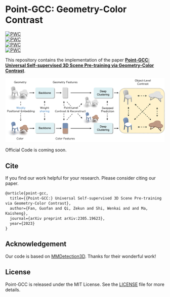 # Point-GCC: Geometry-Color Contrast

	
[![PWC](https://img.shields.io/endpoint.svg?url=https://paperswithcode.com/badge/point-gcc-universal-self-supervised-3d-scene/unsupervised-3d-semantic-segmentation-on)](https://paperswithcode.com/sota/unsupervised-3d-semantic-segmentation-on?p=point-gcc-universal-self-supervised-3d-scene)\
[![PWC](https://img.shields.io/endpoint.svg?url=https://paperswithcode.com/badge/point-gcc-universal-self-supervised-3d-scene/3d-object-detection-on-s3dis)](https://paperswithcode.com/sota/3d-object-detection-on-s3dis?p=point-gcc-universal-self-supervised-3d-scene)\
[![PWC](https://img.shields.io/endpoint.svg?url=https://paperswithcode.com/badge/point-gcc-universal-self-supervised-3d-scene/3d-object-detection-on-sun-rgbd-val)](https://paperswithcode.com/sota/3d-object-detection-on-sun-rgbd-val?p=point-gcc-universal-self-supervised-3d-scene)\
[![PWC](https://img.shields.io/endpoint.svg?url=https://paperswithcode.com/badge/point-gcc-universal-self-supervised-3d-scene/3d-object-detection-on-scannetv2)](https://paperswithcode.com/sota/3d-object-detection-on-scannetv2?p=point-gcc-universal-self-supervised-3d-scene)

This repository contains the implementation of the paper [**Point-GCC: Universal Self-supervised 3D Scene Pre-training via Geometry-Color Contrast**](https://arxiv.org/abs/2305.19623).

![paper](./fig/overview.png)

Official Code is coming soon. 

## Cite

If you find our work helpful for your research. Please consider citing our paper.

```
@article{point-gcc,
  title={{Point-GCC:} Universal Self-supervised 3D Scene Pre-training via Geometry-Color Contrast},
  author={Fan, Guofan and Qi, Zekun and Shi, Wenkai and and Ma, Kaisheng},
  journal={arXiv preprint arXiv:2305.19623},
  year={2023}
}
```

## Acknowledgement

Our code is based on [MMDetection3D](https://github.com/open-mmlab/mmdetection3d/). Thanks for their wonderful work!

## License

Point-GCC is released under the MIT License. See the [LICENSE](./LICENSE) file for more details.
